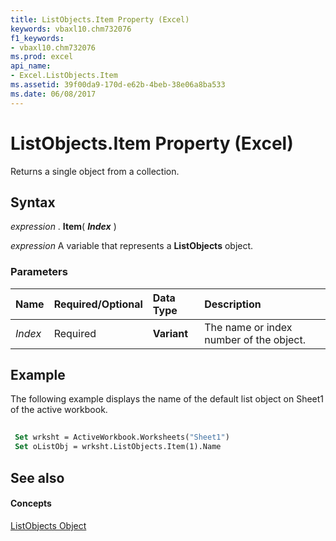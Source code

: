 ```yaml
---
title: ListObjects.Item Property (Excel)
keywords: vbaxl10.chm732076
f1_keywords:
- vbaxl10.chm732076
ms.prod: excel
api_name:
- Excel.ListObjects.Item
ms.assetid: 39f00da9-170d-e62b-4beb-38e06a8ba533
ms.date: 06/08/2017
---
```



# ListObjects.Item Property (Excel)

Returns a single object from a collection.


## Syntax

 _expression_ . **Item**( **_Index_** )

 _expression_ A variable that represents a **ListObjects** object.


### Parameters



|**Name**|**Required/Optional**|**Data Type**|**Description**|
|:-----|:-----|:-----|:-----|
| _Index_|Required| **Variant**|The name or index number of the object.|

## Example

The following example displays the name of the default list object on Sheet1 of the active workbook.


```vb
 
 Set wrksht = ActiveWorkbook.Worksheets("Sheet1") 
 Set oListObj = wrksht.ListObjects.Item(1).Name
```


## See also


#### Concepts


[ListObjects Object](listobjects-object-excel.md)

